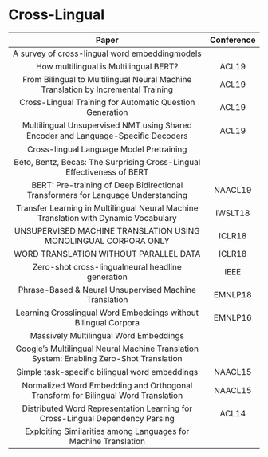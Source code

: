 # Cross-Lingual

| Paper | Conference |
| :---: | :---: |
| A survey of cross-lingual word embeddingmodels||
| How multilingual is Multilingual BERT?|ACL19|
| From Bilingual to Multilingual Neural Machine Translation by Incremental Training | ACL19 |
| Cross-Lingual Training for Automatic Question Generation | ACL19 |
| Multilingual Unsupervised NMT using Shared Encoder and Language-Speciﬁc Decoders|ACL19|
| Cross-lingual Language Model Pretraining||
| Beto, Bentz, Becas: The Surprising Cross-Lingual Effectiveness of BERT||
| BERT: Pre-training of Deep Bidirectional Transformers for Language Understanding|NAACL19|
|Transfer Learning in Multilingual Neural Machine Translation with Dynamic Vocabulary|IWSLT18|
| UNSUPERVISED MACHINE TRANSLATION USING MONOLINGUAL CORPORA ONLY|ICLR18|
| WORD TRANSLATION WITHOUT PARALLEL DATA|ICLR18|
| Zero-shot cross-lingualneural headline generation|IEEE|
| Phrase-Based & Neural Unsupervised Machine Translation|EMNLP18|
| Learning Crosslingual Word Embeddings without Bilingual Corpora|EMNLP16|
| Massively Multilingual Word Embeddings||
| Google’s Multilingual Neural Machine Translation System: Enabling Zero-Shot Translation ||
| Simple task-speciﬁc bilingual word embeddings|NAACL15|
| Normalized Word Embedding and Orthogonal Transform for Bilingual Word Translation|NAACL15|
| Distributed Word Representation Learning for Cross-Lingual Dependency Parsing|ACL14|
| Exploiting Similarities among Languages for Machine Translation||


